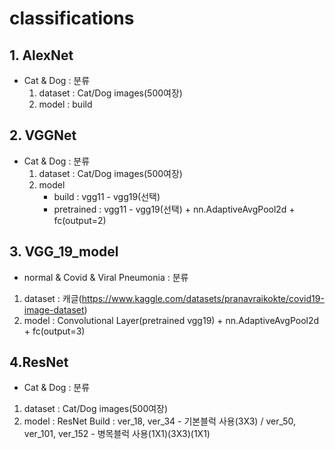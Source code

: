 # classifications

## 1. AlexNet
- Cat & Dog : 분류
  1. dataset : Cat/Dog images(500여장)
  2. model : build
  
## 2. VGGNet
- Cat & Dog : 분류
  1. dataset : Cat/Dog images(500여장)
  2. model
     - build : vgg11 - vgg19(선택)
     - pretrained : vgg11 - vgg19(선택) + nn.AdaptiveAvgPool2d + fc(output=2)

## 3. VGG_19_model
- normal & Covid & Viral Pneumonia : 분류
1. dataset : 캐글(https://www.kaggle.com/datasets/pranavraikokte/covid19-image-dataset)
2. model : Convolutional Layer(pretrained vgg19) + nn.AdaptiveAvgPool2d + fc(output=3)

## 4.ResNet
- Cat & Dog : 분류
1. dataset : Cat/Dog images(500여장)
2. model : ResNet Build : ver_18, ver_34 - 기본블럭 사용(3X3) / ver_50, ver_101, ver_152 - 병목블럭 사용(1X1)(3X3)(1X1)
